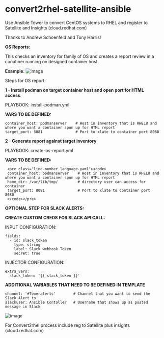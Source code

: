 # convert2rhel-satellite-ansible
Use Ansible Tower to convert CentOS systems to RHEL and register to Satellite and Insights (cloud.redhat.com)

Thanks to Andrew Schoenfeld and Tony Harris!

<B> OS Reports:</B>

This checks an inventory for family of OS and creates a report review in a conatiner running on designed container host.

<B>Example:</B>
![image](https://user-images.githubusercontent.com/17077661/120725650-4ca03c80-c48b-11eb-89b1-aca039e95f8b.png)


Steps for OS report:

<B>1 - Install podman on target container host and open port for HTML access. </B>
 
PLAYBOOK: install-podman.yml 
     
<B>VARS TO BE DEFINED: </B>
<pre class="line-number language-yaml"><code>container_host: podmanserver    # Host in inventory that is RHEL8 and where you want a container spun up for HTML report
target_port: 8081               # Port to xlate to container port 8080 
</code></pre>

<B>2 - Generate report against target inventory</B>

PLAYBOOK: create-os-report.yml
 
<B>VARS TO BE DEFINED: </B>

     <pre class="line-number language-yaml"><code>
     container_host: podmanserver    # Host in inventory that is RHEL8 and where you want a container spun up for HTML report
     home_dir: /var/lib/tmp/         # directory user can access for container
     target_port: 8081               # Port to xlate to container port 8080
     </code></pre>

<B>OPTIONAL STEP FOR SLACK ALERTS: </B>

<B> CREATE CUSTOM CREDS FOR SLACK API CALL: </B>

INPUT CONFIGURATION:

<pre class="line-number language-yaml"><code>fields:
  - id: slack_token
    type: string
    label: Slack webhook Token
    secret: true
</code></pre>

INJECTOR CONFIGURATION:
<pre class="line-number language-yaml"><code>extra_vars:
  slack_token: '{{ slack_token }}'
</code></pre>

<B> ADDITIONAL VARIABLES THAT NEED TO BE DEFINED IN TEMPLATE </B>

<pre class="line-number language-yaml"><code>channel: '#Toweralerts'        # Channel that you want to send the Slack Alert to
slackuser: Ansible Contoller   # Username that shows up as posted message in Slack
</code></pre>

![image](https://user-images.githubusercontent.com/17077661/120726695-8bcf8d00-c48d-11eb-916c-581f23f40382.png)



 For Convert2rhel process include reg to Satellite plus insights (cloud.redhat.com)
 
